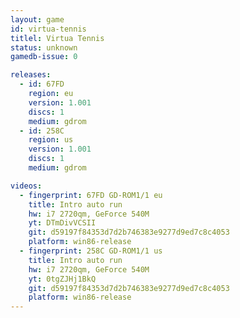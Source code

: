 ```yaml
---
layout: game
id: virtua-tennis
titlel: Virtua Tennis
status: unknown
gamedb-issue: 0

releases:
  - id: 67FD
    region: eu
    version: 1.001
    discs: 1
    medium: gdrom
  - id: 258C
    region: us
    version: 1.001
    discs: 1
    medium: gdrom

videos:
  - fingerprint: 67FD GD-ROM1/1 eu
    title: Intro auto run
    hw: i7 2720qm, GeForce 540M
    yt: DTmDivVCSII
    git: d59197f84353d7d2b746383e9277d9ed7c8c4053
    platform: win86-release
  - fingerprint: 258C GD-ROM1/1 us
    title: Intro auto run
    hw: i7 2720qm, GeForce 540M
    yt: 0tgZJHj1BkQ
    git: d59197f84353d7d2b746383e9277d9ed7c8c4053
    platform: win86-release
---
```

